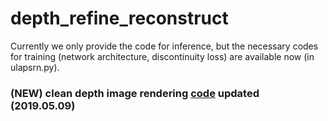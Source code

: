 # depth_refine_reconstruct

Currently we only provide the code for inference, but the necessary codes for training (network architecture, discontinuity loss) are available now (in ulapsrn.py).

### (NEW) clean depth image rendering [code](egl_depthRenderer/) updated (2019.05.09)
